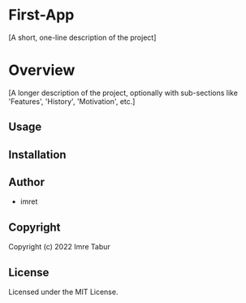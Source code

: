 # First-App

[A short, one-line description of the project]

# Overview

[A longer description of the project, optionally with sub-sections like
'Features', 'History', 'Motivation', etc.]

## Usage

## Installation

## Author

* imret

## Copyright

Copyright (c) 2022 Imre Tabur

## License

Licensed under the MIT License.
